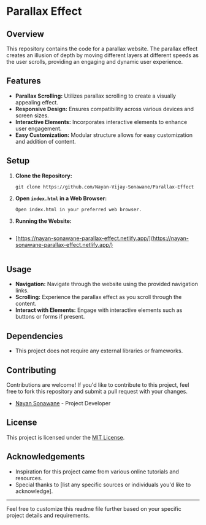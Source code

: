 # Parallax Effect

## Overview

This repository contains the code for a parallax website. The parallax effect creates an illusion of depth by moving different layers at different speeds as the user scrolls, providing an engaging and dynamic user experience.

## Features

- **Parallax Scrolling:** Utilizes parallax scrolling to create a visually appealing effect.
- **Responsive Design:** Ensures compatibility across various devices and screen sizes.
- **Interactive Elements:** Incorporates interactive elements to enhance user engagement.
- **Easy Customization:** Modular structure allows for easy customization and addition of content.

## Setup

1. **Clone the Repository:** 
   ```
   git clone https://github.com/Nayan-Vijay-Sonawane/Parallax-Effect
   ```

2. **Open `index.html` in a Web Browser:** 
   ```
   Open index.html in your preferred web browser.
   ```
3. **Running the Website:**
    ```
- [https://nayan-sonawane-parallax-effect.netlify.app/](https://nayan-sonawane-parallax-effect.netlify.app/)   
    ```

## Usage

- **Navigation:** Navigate through the website using the provided navigation links.
- **Scrolling:** Experience the parallax effect as you scroll through the content.
- **Interact with Elements:** Engage with interactive elements such as buttons or forms if present.

## Dependencies

- This project does not require any external libraries or frameworks.

## Contributing

Contributions are welcome! If you'd like to contribute to this project, feel free to fork this repository and submit a pull request with your changes.
- [Nayan Sonawane](https://github.com/Nayan-Vijay-Sonawane) - Project Developer

## License

This project is licensed under the [MIT License](LICENSE).

## Acknowledgements

- Inspiration for this project came from various online tutorials and resources.
- Special thanks to [list any specific sources or individuals you'd like to acknowledge].
  
---

Feel free to customize this readme file further based on your specific project details and requirements.